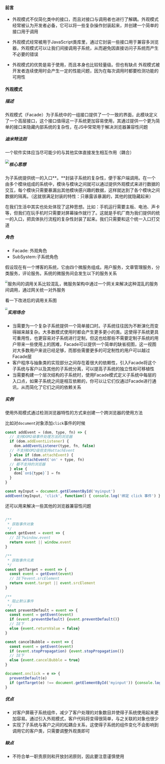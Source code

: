 #### 前言

* 外观模式不仅简化类中的接口，而且对接口与调用者也进行了解耦。外观模式经常被认为开发者必备，它可以将一些复杂操作封装起来，并创建一个简单的接口用于调用

* 外观模式经常被用于JavaScript类库里，通过它封装一些接口用于兼容多浏览器，外观模式可以让我们间接调用子系统，从而避免因直接访问子系统而产生不必要的错误

* 外观模式的优势是易于使用，而且本身也比较轻量级。但也有缺点 外观模式被开发者连续使用时会产生一定的性能问题，因为在每次调用时都要检测功能的可用性





#### 外观模式

##### 描述

外观模式（Facade）为子系统中的一组接口提供了一个一致的界面，此模块定义了一个高层接口，这个接口值得这一子系统更加容易使用，其通过提供一个更为简单的接口来隐藏内部系统的复杂性，在JS中常常用于解决浏览器兼容性问题



##### 迪米特法则

一个软件实体应当尽可能少的与其他实体直接发生相互作用（耦合）

<img src="https://qiniu-image.qtshe.com/n0kwsen816.jpeg" style="zoom:80%;float:left;" />



##### 核心思想

为子系统提供统一的入口**。**封装子系统的复杂性，便于客户端调用。在一个由多个模块组成的系统中，模块与模块之间就可以通过提供外观模式来进行数据的交互，每个模块只需要暴漏出其他模块感兴趣的数据，这样就达到了各个模块之间数据的隔离。（这就很满足封装的特性：只暴露该暴漏的，其他的就隐藏起来）

在我们生活中其实也处处体现了这种思想。比如：手机运行需要主板、电池、声卡等，但我们在玩手机时只需要对屏幕操作就行了。这就是手机厂商为我们提供的统一的入口，把具体执行流程的复杂性封装了起来。我们只需要和这个统一入口打交道



##### 角色

* Facade: 外观角色
* SubSystem:子系统角色

假设现在有一个博客的系统，它由四个微服务组成。用户服务，文章管理服务，分类服务，评论服务。系统的微服务间会发生以下的服务关系

<img src="https://qiniu-image.qtshe.com/EEC8B5FBF.png" style="zoom:50%;float:left;" />

服务间的调用关系比较混乱，微服务架构中通过一个网关来解决这种混乱的服务间调用，通过网关统一对外服务

看一下改进后的调用关系图

<img src="https://qiniu-image.qtshe.com/47DD793FD.png" style="zoom:50%;float:left;" />



##### 实用场合

- 当需要为一个复杂子系统提供一个简单接口时。子系统往往因为不断演化而变得越来越复杂。大多数模式使用时都会产生更多更小的类。这使得子系统更具可重用性，也更容易对子系统进行定制，但这也给那些不需要定制子系统的用户带来一些使用上的困难，Facade可以提供一个简单的缺省视图，这一视图对大多数用户来说已经足够，而那些需要更多的可定制性的用户可以越过Facade层
- 客户程序与抽象类的实现部分之间存在着很大的依赖性，引入Facade将这个子系统与客户以及其他的子系统分离，可以提高子系统的独立性和可移植性
- 当需要构建一个层次结构的子系统时，使用Facade模式定义子系统中每层的入口点，如果子系统之间是相互依赖的，你可以让它们仅通过Facade进行通讯，从而简化了它们之间的依赖关系



##### 实例

使用外观模式通过检测浏览器特性的方式来创建一个跨浏览器的使用方法

比如对`document`对象添加`click`事件的时候

```javascript
const addEvent = (dom, type, fn) => {
  // 支持DOM2级事件处理方法的浏览器
  if (dom.addEventListener) {
    dom.addEventListener(type, fn, false)
  // 不支持DOM2级但支持attachEvent
  } else if (dom.attachEvent) {
    dom.attachEvent('on' + type, fn)
  // 都不支持的浏览器
  } else {
    dom[`on${type}`] = fn
  }
}

const myInput = document.getElementById('myinput')
addEvent(myInput, 'click', function() { console.log('绑定 click 事件') })
```

还可以用来解决一些其他的浏览器兼容性问题

```javascript

/**
 * 获取事件对象
 */
const getEvent = event => {
  // IE下window.event
  return event || window.event
}

/**
 * 获取事件元素
 */
const getTarget = event => {
  const event = getEvent(event)
  // IE下event.srcElement
  return event.target || event.srcElement
}

/**
 * 阻止默认事件
 */
const preventDefault = event => {
  const event = getEvent(event)
  if (event.preventDefault) {event.preventDefault()}
  // IE下
  else {event.returnValue = false}
}

const cancelBubble = event => {
  const event = getEvent(event)
  if (event.stopPropagation) {event.stopPropagation()}
  // IE下
  else {event.cancelBubble = true}
}

document.onclick = e => {
  preventDefault(e)
  if (getTarget(e) !== document.getElementById('myinput')) {console.log('呵呵')}
}
```



#####  优点

- 对客户屏蔽子系统组件，减少了客户处理的对象数目并使得子系统使用起来更加容易。通过引入外观模式，客户代码将变得很简单，与之关联的对象也很少
- 实现了子系统与客户之间的松耦合关系，这使得子系统的组件变化不会影响到调用它的客户类，只需要调整外观类即可



##### 缺点

- 不符合单一职责原则和开放封闭原则，因此要注意谨慎使用

